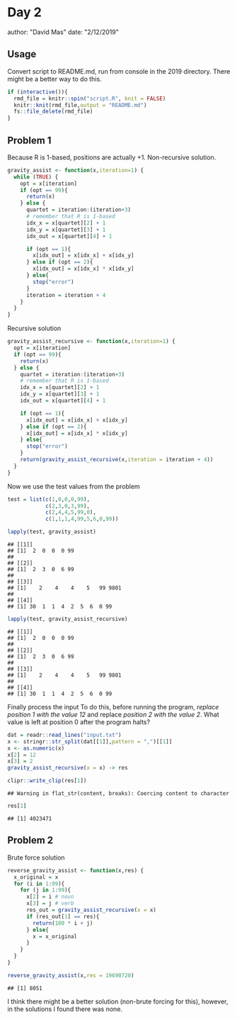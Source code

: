 # Day 2
author: "David Mas"
date: "2/12/2019"
## Usage
Convert script to README.md, run from console in the 2019 directory.
There might be a better way to do this.


```r
if (interactive()){
  rmd_file = knitr::spin("script.R", knit = FALSE)
  knitr::knit(rmd_file,output = "README.md")
  fs::file_delete(rmd_file)
}
```

## Problem 1
Because R is 1-based, positions are actually +1.
Non-recursive solution.


```r
gravity_assist <- function(x,iteration=1) {
  while (TRUE) {
    opt = x[iteration]
    if (opt == 99){
      return(x)
    } else {
      quartet = iteration:(iteration+3)
      # remember that R is 1-based
      idx_x = x[quartet][2] + 1
      idx_y = x[quartet][3] + 1
      idx_out = x[quartet][4] + 1

      if (opt == 1){
        x[idx_out] = x[idx_x] + x[idx_y]
      } else if (opt == 2){
        x[idx_out] = x[idx_x] * x[idx_y]
      } else{
        stop("error")
      }
      iteration = iteration + 4
    }
  }
}
```

Recursive solution


```r
gravity_assist_recursive <- function(x,iteration=1) {
  opt = x[iteration]
  if (opt == 99){
    return(x)
  } else {
    quartet = iteration:(iteration+3)
    # remember that R is 1-based
    idx_x = x[quartet][2] + 1
    idx_y = x[quartet][3] + 1
    idx_out = x[quartet][4] + 1

    if (opt == 1){
      x[idx_out] = x[idx_x] + x[idx_y]
    } else if (opt == 2){
      x[idx_out] = x[idx_x] * x[idx_y]
    } else{
      stop("error")
    }
    return(gravity_assist_recursive(x,iteration = iteration + 4))
  }
}
```

Now we use the test values from the problem


```r
test = list(c(1,0,0,0,99),
            c(2,3,0,3,99),
            c(2,4,4,5,99,0),
            c(1,1,1,4,99,5,6,0,99))

lapply(test, gravity_assist)
```

```
## [[1]]
## [1]  2  0  0  0 99
## 
## [[2]]
## [1]  2  3  0  6 99
## 
## [[3]]
## [1]    2    4    4    5   99 9801
## 
## [[4]]
## [1] 30  1  1  4  2  5  6  0 99
```

```r
lapply(test, gravity_assist_recursive)
```

```
## [[1]]
## [1]  2  0  0  0 99
## 
## [[2]]
## [1]  2  3  0  6 99
## 
## [[3]]
## [1]    2    4    4    5   99 9801
## 
## [[4]]
## [1] 30  1  1  4  2  5  6  0 99
```

Finally process the input
To do this, before running the program,
*replace position 1 with the value 12*
and replace *position 2 with the value 2*.
What value is left at position 0 after the program halts?


```r
dat = readr::read_lines("input.txt")
x <- stringr::str_split(dat[[1]],pattern = ",")[[1]]
x <- as.numeric(x)
x[2] = 12
x[3] = 2
gravity_assist_recursive(x = x) -> res

clipr::write_clip(res[1])
```

```
## Warning in flat_str(content, breaks): Coercing content to character
```

```r
res[1]
```

```
## [1] 4023471
```

## Problem 2
Brute force solution


```r
reverse_gravity_assist <- function(x,res) {
  x_original = x
  for (i in 1:99){
    for (j in 1:99){
      x[2] = i # noun
      x[3] = j # verb
      res_out = gravity_assist_recursive(x = x)
      if (res_out[1] == res){
        return(100 * i + j)
      } else{
        x = x_original
      }
    }
  }
}

reverse_gravity_assist(x,res = 19690720)
```

```
## [1] 8051
```

I think there might be a better solution (non-brute forcing for this),
however, in the solutions I found there was none.
